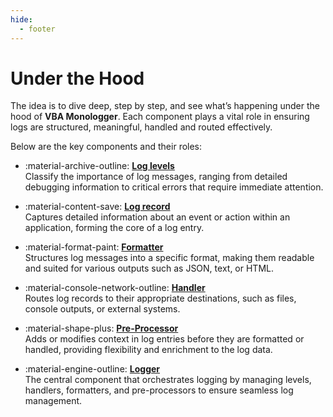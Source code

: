 ```yaml
---
hide:
  - footer
---
```


# Under the Hood

The idea is to dive deep, step by step, and see what’s happening under the hood of **VBA Monologger**. Each component plays a vital role in ensuring logs are structured, meaningful, handled and routed effectively.  

Below are the key components and their roles:

<div class="grid cards" markdown>

- :material-archive-outline: __[Log levels]__  
  Classify the importance of log messages, ranging from detailed debugging information to critical errors that require immediate attention.

- :material-content-save: __[Log record]__  
  Captures detailed information about an event or action within an application, forming the core of a log entry.

- :material-format-paint: __[Formatter]__  
  Structures log messages into a specific format, making them readable and suited for various outputs such as JSON, text, or HTML.

- :material-console-network-outline: __[Handler]__  
  Routes log records to their appropriate destinations, such as files, console outputs, or external systems.

- :material-shape-plus: __[Pre-Processor]__  
  Adds or modifies context in log entries before they are formatted or handled, providing flexibility and enrichment to the log data.

- :material-engine-outline: __[Logger]__  
  The central component that orchestrates logging by managing levels, handlers, formatters, and pre-processors to ensure seamless log management.

</div>

[Log levels]: log-severity-levels.md
[Log record]: log-record.md
[Formatter]: formatter.md
[Handler]: handler.md
[Pre-Processor]: pre-processor.md
[Logger]: logger.md

